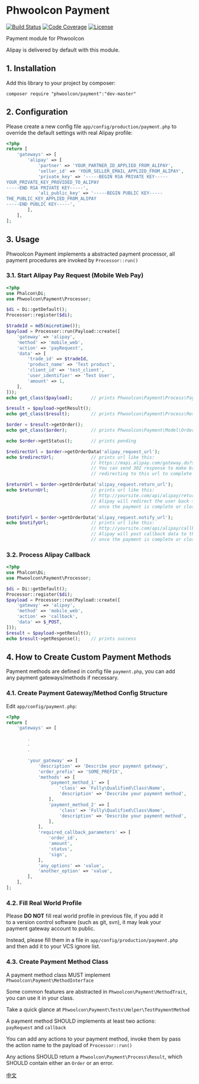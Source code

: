 # Phwoolcon Payment
[![Build Status](https://travis-ci.org/phwoolcon/payment.svg?branch=master)](https://travis-ci.org/phwoolcon/payment)
[![Code Coverage](https://codecov.io/gh/phwoolcon/payment/branch/master/graph/badge.svg)](https://codecov.io/gh/phwoolcon/payment)
[![License](https://img.shields.io/badge/License-Apache%202.0-blue.svg)](https://opensource.org/licenses/Apache-2.0)

Payment module for Phwoolcon

Alipay is delivered by default with this module.

## 1. Installation
Add this library to your project by composer:

```
composer require "phwoolcon/payment":"dev-master"
```

## 2. Configuration
Please create a new config file `app/config/production/payment.php` to  
override the default settings with real Alipay profile:
```php
<?php
return [
    'gateways' => [
        'alipay' => [
            'partner' => 'YOUR_PARTNER_ID_APPLIED_FROM_ALIPAY',
            'seller_id' => 'YOUR_SELLER_EMAIL_APPLIED_FROM_ALIPAY',
            'private_key' => '-----BEGIN RSA PRIVATE KEY-----
YOUR_PRIVATE_KEY_PROVIDED_TO_ALIPAY
-----END RSA PRIVATE KEY-----',
            'ali_public_key' => '-----BEGIN PUBLIC KEY-----
THE_PUBLIC_KEY_APPLIED_FROM_ALIPAY
-----END PUBLIC KEY-----',
        ],
    ],
];

```

## 3. Usage

Phwoolcon Payment implements a abstracted payment processor, all  
payment procedures are invoked by `Processor::run()`

### 3.1. Start Alipay Pay Request (Mobile Web Pay)
```php
<?php
use Phalcon\Di;
use Phwoolcon\Payment\Processor;

$di = Di::getDefault();
Processor::register($di);

$tradeId = md5(microtime());
$payload = Processor::run(Payload::create([
    'gateway' => 'alipay',
    'method' => 'mobile_web',
    'action' => 'payRequest',
    'data' => [
        'trade_id' => $tradeId,
        'product_name' => 'Test product',
        'client_id' => 'test_client',
        'user_identifier' => 'Test User',
        'amount' => 1,
    ],
]));
echo get_class($payload);       // prints Phwoolcon\Payment\Process\Payload

$result = $payload->getResult();
echo get_class($result);        // prints Phwoolcon\Payment\Process\Result

$order = $result->getOrder();
echo get_class($order);         // prints Phwoolcon\Payment\Model\Order

echo $order->getStatus();       // prints pending

$redirectUrl = $order->getOrderData('alipay_request_url');
echo $redirectUrl;              // prints url like this:
                                // https://mapi.alipay.com/gateway.do?service=alipay.wap.create.direct.pay.by.user&partner=...
                                // You can send 302 response to make browser
                                // redirecting to this url to complete a pay request

$returnUrl = $order->getOrderData('alipay_request.return_url');
echo $returnUrl;                // prints url like this:
                                // http://yoursite.com/api/alipay/return
                                // Alipay will redirect the user back to this url
                                // once the payment is complete or closed

$notifyUrl = $order->getOrderData('alipay_request.notify_url');
echo $notifyUrl;                // prints url like this:
                                // http://yoursite.com/api/alipay/callback
                                // Alipay will post callback data to this url
                                // once the payment is complete or closed
```

### 3.2. Process Alipay Callback
```php
<?php
use Phalcon\Di;
use Phwoolcon\Payment\Processor;

$di = Di::getDefault();
Processor::register($di);
$payload = Processor::run(Payload::create([
    'gateway' => 'alipay',
    'method' => 'mobile_web',
    'action' => 'callback',
    'data' => $_POST,
]));
$result = $payload->getResult();
echo $result->getResponse();    // prints success
```

## 4. How to Create Custom Payment Methods
Payment methods are defined in config file `payment.php`, you can add  
any payment gateways/methods if necessary.

### 4.1. Create Payment Gateway/Method Config Structure
Edit `app/config/payment.php`:
```php
<?php
return [
    'gateways' => [

        .
        .
        .

        'your_gateway' => [
            'description' => 'Describe your payment gateway',
            'order_prefix' => 'SOME_PREFIX',
            'methods' => [
                'payment_method_1' => [
                    'class' => 'Fully\Qualified\Class\Name',
                    'description' => 'Describe your payment method',
                ],
                'payment_method_2' => [
                    'class' => 'Fully\Qualified\Class\Name',
                    'description' => 'Describe your payment method',
                ],
            ],
            'required_callback_parameters' => [
                'order_id',
                'amount',
                'status',
                'sign',
            ],
            'any_options' => 'value',
            'another_option' => 'value',
        ],
    ],
];
```

### 4.2. Fill Real World Profile
Please **DO NOT** fill real world profile in previous file, if you add it  
to a version control software (such as git, svn), it may leak your  
payment gateway account to public.

Instead, please fill them in a file in `app/config/production/payment.php`  
and then add it to your VCS ignore list.

### 4.3. Create Payment Method Class
A payment method class MUST implement `Phwoolcon\Payment\MethodInterface`

Some common features are abstracted in `Phwoolcon\Payment\MethodTrait`,  
you can use it in your class.

Take a quick glance at `Phwoolcon\Payment\Tests\Helper\TestPaymentMethod`

A payment method SHOULD implements at least two actions:  
`payRequest` and `callback`

You can add any actions to your payment method, invoke them by pass  
the action name to the payload of `Processor::run()`

Any actions SHOULD return a `Phwoolcon\Payment\Process\Result`, which  
SHOULD contain either an `Order` or an error.

[中文](README-zh.md)
